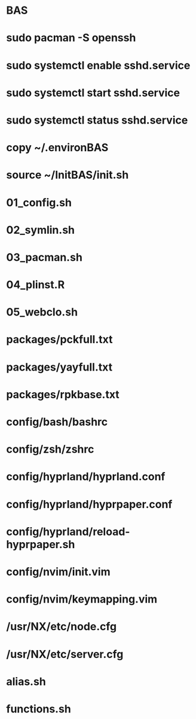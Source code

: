 # BAS
# sudo pacman -S openssh 
# sudo systemctl enable sshd.service
# sudo systemctl start sshd.service
# sudo systemctl status sshd.service
# copy ~/.environBAS
# source ~/InitBAS/init.sh

# 01_config.sh
# 02_symlin.sh
# 03_pacman.sh
# 04_plinst.R
# 05_webclo.sh
# packages/pckfull.txt
# packages/yayfull.txt
# packages/rpkbase.txt

# config/bash/bashrc
# config/zsh/zshrc
# config/hyprland/hyprland.conf
# config/hyprland/hyprpaper.conf
# config/hyprland/reload-hyprpaper.sh
# config/nvim/init.vim
# config/nvim/keymapping.vim
# /usr/NX/etc/node.cfg
# /usr/NX/etc/server.cfg

# alias.sh
# functions.sh



